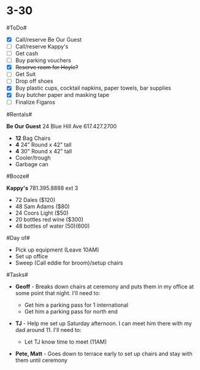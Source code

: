 3-30
====

#ToDo#

- [X] Call/reserve Be Our Guest
- [ ] Call/reserve Kappy's
- [ ] Get cash
- [ ] Buy parking vouchers
- [X] ~~Reserve room for Hoyle?~~
- [ ] Get Suit
- [ ] Drop off shoes
- [X] Buy plastic cups, cocktail napkins, paper towels, bar supplies
- [X] Buy butcher paper and masking tape
- [ ] Finalize Figaros

#Rentals#

**Be Our Guest**
24 Blue Hill Ave
617.427.2700

* **12** Bag Chairs
* **4** 24” Round x 42” tall
* **4** 30" Round x 42" tall
* Cooler/trough
* Garbage can

#Booze#

**Kappy's**
781.395.8888 ext 3

* 72 Dales ($120)
* 48 Sam Adams ($80)
* 24 Coors Light ($50)
* 20 bottles red wine ($300)
* 48 bottles of water ($50)  
($600)

#Day of#

* Pick up equipment (Leave 10AM)
* Set up office
* Sweep (Call eddie for broom)/setup chairs

#Tasks#

* **Geoff** - Breaks down chairs at ceremony and puts them in my office at some point that night. I'll need to:   
    * Get him a parking pass for 1 international
    * Get him a parking pass for north end


* **TJ** - Help me set up Saturday afternoon. I can meet him there with my dad around 11. I'll need to:
    * Let TJ know time to meet (11AM)


* **Pete, Matt** - Goes down to terrace early to set up chairs and stay with them until ceremony
